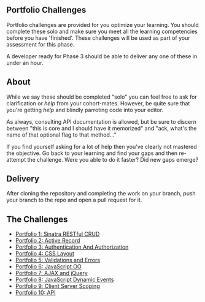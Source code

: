 ## Portfolio Challenges

Portfolio challenges are provided for you optimize your learning. You should
complete these solo and make sure you meet all the learning competencies before
you have 'finished'. These challenges will be used as part of your assessment
for this phase.

A developer ready for Phase 3 should be able to deliver any one of these in
under an hour.

## About

While we say these should be completed "solo" you can feel free to ask for
clarification or *help* from your cohort-mates.  However, be quite sure that
you're getting *help* and blindly parroting code into your editor.

As always, consulting API documentation is allowed, but be sure to discern
between "this is core and I should have it memorized" and "ack, what's the name
of that optional flag to that method..."

If you find yourself asking for a lot of help then you've clearly not mastered
the objective.  Go back to your learning and find your gaps and then re-attempt
the challenge.  Were you able to do it faster?  Did new gaps emerge?

## Delivery

After cloning the repository and completing the work on your branch, push your branch
to the repo and open a pull request for it.

## The Challenges

* [Portfolio 1: Sinatra RESTful CRUD][pf1]
* [Portfolio 2: Active Record][pf2]
* [Portfolio 3: Authentication And Authorization][pf3]
* [Portfolio 4: CSS Layout][pf4]
* [Portfolio 5: Validations and Errors][pf5]
* [Portfolio 6: JavaScript OO][pf6]
* [Portfolio 7: AJAX and jQuery][pf7]
* [Portfolio 8: JavaScript Dynamic Events][pf8]
* [Portfolio 9: Client Server Scoping][pf9]
* [Portfolio 10: API][pf10]

[pf1]: ../../../ph2-p1-sinatra-restful-crud-challenge
[pf2]: ../../../ph2-p2-active-record-people-skills-challenge
[pf3]: ../../../ph2-p3-sinatra-authentication-and-authorization-challenge
[pf4]: ../../../ph2-p4-css-layout-simple-marketing-page-challenge
[pf5]: ../../../ph2-p5-active-record-and-sinatra-propagating-validations-challenge
[pf6]: ../../../ph2-p6-javascript-refactor-procedural-to-oo-challenge
[pf7]: ../../../ph2-p7-javascript-ajax-and-jquery-challenge
[pf8]: ../../../ph2-p8-javascript-dynamic-elements-and-events-challenge
[pf9]: ../../../ph2-p9-client-server-scoping-challenge
[pf10]: ../../../ph2-p10-ruby-api-s-challenge
